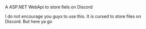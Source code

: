 A ASP.NET WebApi to store fiels on Discord

I do not encourage you guys to use this. It is cursed to store files on Discord. But here ya go
